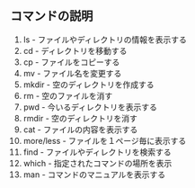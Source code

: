 ## コマンドの説明

1. ls - ファイルやディレクトリの情報を表示する
1. cd - ディレクトリを移動する
1. cp - ファイルをコピーする
1. mv - ファイル名を変更する
1. mkdir - 空のディレクトリを作成する
1. rm - 空のファイルを消す
1. pwd - 今いるディレクトリを表示する
1. rmdir - 空のディレクトリを消す
1. cat - ファイルの内容を表示する
1. more/less - ファイルを１ページ毎に表示する
1. find - ファイルやディレクトリを検索する
1. which - 指定されたコマンドの場所を表示
1. man - コマンドのマニュアルを表示する
